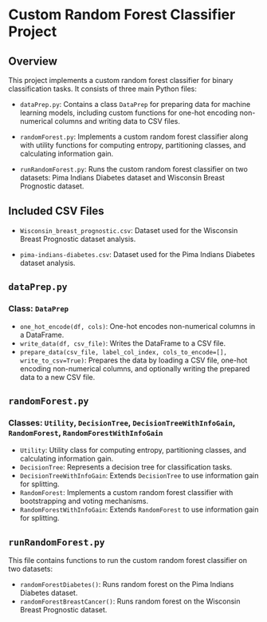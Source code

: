 # Custom Random Forest Classifier Project

## Overview

This project implements a custom random forest classifier for binary classification tasks. It consists of three main Python files:

- `dataPrep.py`: Contains a class `DataPrep` for preparing data for machine learning models, including custom functions for one-hot encoding non-numerical columns and writing data to CSV files.

- `randomForest.py`: Implements a custom random forest classifier along with utility functions for computing entropy, partitioning classes, and calculating information gain.

- `runRandomForest.py`: Runs the custom random forest classifier on two datasets: Pima Indians Diabetes dataset and Wisconsin Breast Prognostic dataset.

## Included CSV Files

- `Wisconsin_breast_prognostic.csv`: Dataset used for the Wisconsin Breast Prognostic dataset analysis.

- `pima-indians-diabetes.csv`: Dataset used for the Pima Indians Diabetes dataset analysis.

## `dataPrep.py`

### Class: `DataPrep`

- `one_hot_encode(df, cols)`: One-hot encodes non-numerical columns in a DataFrame.
- `write_data(df, csv_file)`: Writes the DataFrame to a CSV file.
- `prepare_data(csv_file, label_col_index, cols_to_encode=[], write_to_csv=True)`: Prepares the data by loading a CSV file, one-hot encoding non-numerical columns, and optionally writing the prepared data to a new CSV file.

## `randomForest.py`

### Classes: `Utility`, `DecisionTree`, `DecisionTreeWithInfoGain`, `RandomForest`, `RandomForestWithInfoGain`

- `Utility`: Utility class for computing entropy, partitioning classes, and calculating information gain.
- `DecisionTree`: Represents a decision tree for classification tasks.
- `DecisionTreeWithInfoGain`: Extends `DecisionTree` to use information gain for splitting.
- `RandomForest`: Implements a custom random forest classifier with bootstrapping and voting mechanisms.
- `RandomForestWithInfoGain`: Extends `RandomForest` to use information gain for splitting.

## `runRandomForest.py`

This file contains functions to run the custom random forest classifier on two datasets:

- `randomForestDiabetes()`: Runs random forest on the Pima Indians Diabetes dataset.
- `randomForestBreastCancer()`: Runs random forest on the Wisconsin Breast Prognostic dataset.
